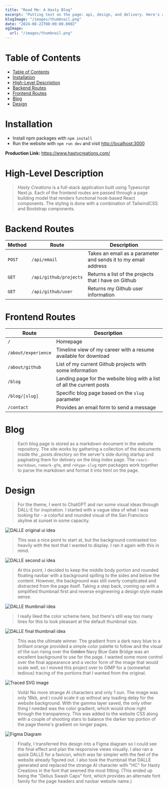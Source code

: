 ```yaml
---
title: "Read Me: A Hasty Blog"
excerpt: "Putting text on the page: api, design, and delivery. Here's a few considerations I took when developing this blog."
blogImage: "/images/thumbnail.png"
date: "2024-08-22T08:00:00.000Z"
ogImage:
  url: "/images/thumbnail.png"
---
```


#  Table of Contents
- [Table of Contents](#table-of-contents)
- [Installation](#installation)
- [High-Level Description](#high-level-description)
- [Backend Routes](#backend-routes)
- [Frontend Routes](#frontend-routes)
- [Blog](#blog)
- [Design](#design)

#  Installation
- Install npm packages with `npm install`
- Run the website with `npm run dev` and visit [http://localhost:3000](http://localhost:3000)

**Production Link:** https://www.hastycreations.com/

#  High-Level Description
>  _Hasty Creations_ is a full-stack application built using Typescript Next.js. Each of the frontend routes are passed through a page building model that renders functional hook-based React components. The styling is done with a combination of TailwindCSS and Bootstrap components.

#  Backend Routes
| Method | Route                  | Description                                                    |
| ------ | ---------------------- | -------------------------------------------------------------- |
| `POST` | `/api/email`           | Takes an email as a parameter and sends it to my email address |
| `GET`  | `/api/github/projects` | Returns a list of the projects that I have on Github           |
| `GET`  | `/api/github/user`     | Returns my Github user information                             |

#  Frontend Routes
| Route               | Description                                                            |
| ------------------- | ---------------------------------------------------------------------- |
| `/`                 | Homepage                                                               |
| `/about/experience` | Timeline view of my career with a resume available for download        |
| `/about/github`     | List of my current Github projects with some information               |
| `/blog`             | Landing page for the website blog with a list of all the current posts |
| `/blog/[slug]`      | Specific blog page based on the `slug` parameter                        |
| `/contact`          | Provides an email form to send a message                               |

#  Blog
> Each blog page is stored as a markdown document in the website repository. The site works by gathering a collection of the documents inside the _posts directory on the server's side during startup and paginating them for delivery on the blog index page. The `react-markdown`, `remark-gfm`, and `rehype-slug` npm packages work together to parse the markdown and format it into html on the page.

#  Design
> For the theme, I went to ChatGPT and ran some visual ideas through DALL-E for inspiration. I started with a vague idea of what I was looking for - a colorful and rounded visual of the San Francisco skyline at sunset in some capacity.

![DALLE original ui idea](/images/blog/blog-read-me/website-ui-2-dalle.png)

> This was a nice point to start at, but the background contrasted too heavily with the text that I wanted to display. I ran it again with this in mind.

![DALLE second ui idea](/images/blog/blog-read-me/website-ui-dalle.png)

> At this point, I decided to keep the middle body portion and rounded floating navbar with a background spilling to the sides and below the content. However, the background was still overly complicated and distracted from the page itself. Taking a step back, coming up with a simplified thumbnail first and reverse engineering a design style made sense.

![DALLE thumbnail idea](/images/blog/blog-read-me/thumbnail-dalle.png)

> I really liked the color scheme here, but there's still way too many lines for this to look pleasant at the default thumbnail size.

![DALLE final thumbnail idea](/images/blog/blog-read-me/thumbnail-2-dalle.png)

> This was the ultimate winner. The gradient from a dark navy blue to a brilliant orange provided a simple color palette to follow and the visual of the sun rising over the ~~Golden~~ Navy Blue Gate Bridge was an excellent background to use for the page. I wanted some more control over the final appearance and a vector form of the image that would scale well, so I moved this project over to GIMP for a (somewhat tedious) tracing of the portions that I wanted from the original.

![Traced SVG image](/images/blog/blog-read-me/svg-trace.png)

> Voilà! No more strange AI characters and only 1 sun. The image was only 18kb, and I could scale it up without any loading delay for the website background. With the gamma layer saved, the only other thing I needed was the color gradient, which would show right through the transparency. This was added to the website CSS along with a couple of shooting stars to balance the darker top portion of the page theme's gradient on longer pages.

![Figma Diagram](/images/blog/blog-read-me/figma-design.png)
> Finally, I transferred this design into a Figma diagram so I could see the final effect and plan the responsive views visually. I also ran a quick DALLE for a favicon, which was far simpler with the feel of the website already figured out. I also took the thumbnail that DALLE generated and replaced the strange AI character with "HC" for Hasty Creations in the font that seemed the most fitting. (This ended up being the "Delius Swash Caps" font, which provides an alternate font family for the page headers and navbar website name.)
